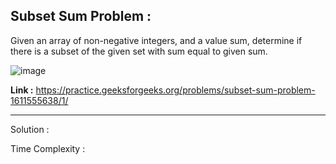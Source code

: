 ## Subset Sum Problem :
Given an array of non-negative integers, and a value sum, determine if there is a subset of the given set with sum equal to given sum. 

![image](https://user-images.githubusercontent.com/23376002/166868882-37952729-02f7-4325-a691-1ef5eb200c5b.png)


**Link :** https://practice.geeksforgeeks.org/problems/subset-sum-problem-1611555638/1/

-------------------------------------------------------------------------------------------------------------------------------------------------------


Solution :

Time Complexity :




